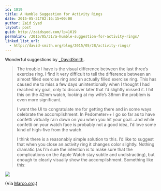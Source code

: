 ```yaml
---
id: 1019
title: A Humble Suggestion for Activity Rings
date: 2015-05-31T02:16:15+00:00
author: Zaid Syed
layout: post
guid: http://zaidsyed.com/?p=1019
permalink: /2015/05/31/a-humble-suggestion-for-activity-rings/
linked_list_url:
  - http://david-smith.org/blog/2015/05/28/activity-rings/
---
```

Wonderful suggestions by [_DavidSmith](http://david-smith.org).

> The trouble I have is the visual difference between the last three’s exercise ring. I find it very difficult to tell the difference between an almost filled exercise ring and an actually filled exercise ring. This has caused me to miss a few days unintentionally when I thought I had reached my goal, only to discover later that I’d slightly missed it. I hit this on the 42mm watch, looking at my wife’s 38mm the problem is even more significant.
> 
> I want the UI to congratulate me for getting there and in some ways celebrate the accomplishment. In Pedometer++ I go so far as to have confetti virtually rain down on you when you hit your goal…and while confetti on your watch face is probably not a good idea, I’d love some kind of high-five from the watch.
> 
> I think there is a reasonably simple solution to this. I’d like to suggest that when you close an activity ring it changes color slightly. Nothing dramatic (as I’m sure the intention is to make sure that the complications on the Apple Watch stay subtle and undistracting), but enough to clearly visually show the accomplishment. Something like this:
> 
> 
![](http://david-smith.org/resources/recommended.png) 

(Via [Marco.org](http://www.marco.org/2015/05/30/a-humble-suggestion-for-activity-rings).)